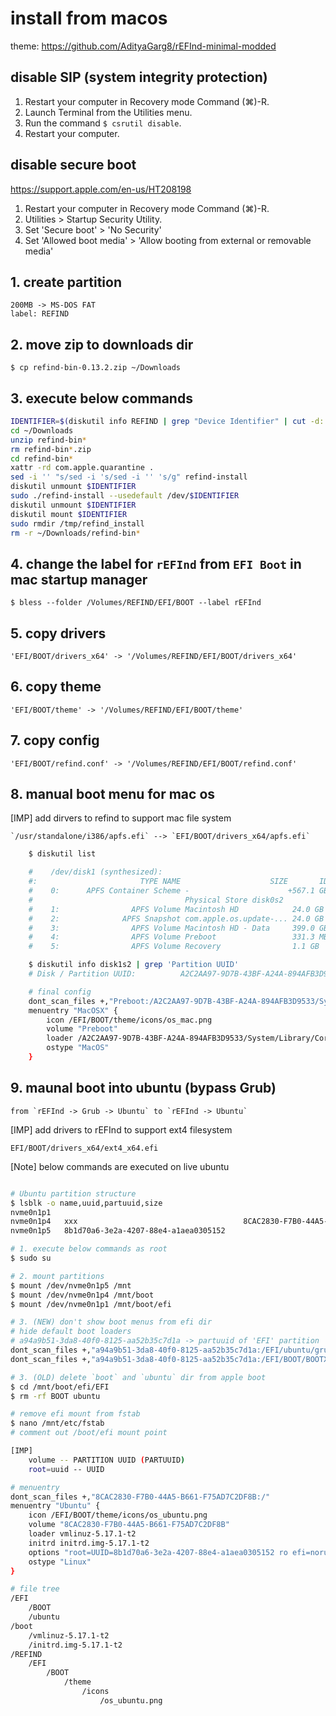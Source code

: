# install from macos

theme: https://github.com/AdityaGarg8/rEFInd-minimal-modded

## disable SIP (system integrity protection)

1. Restart your computer in Recovery mode Command (⌘)-R.
2. Launch Terminal from the Utilities menu.
3. Run the command `$ csrutil disable`.
4. Restart your computer.

## disable secure boot

https://support.apple.com/en-us/HT208198

1. Restart your computer in Recovery mode Command (⌘)-R.
2. Utilities > Startup Security Utility.
3. Set 'Secure boot' > 'No Security'
4. Set 'Allowed boot media' > 'Allow booting from external or removable media'

## 1. create partition

    200MB -> MS-DOS FAT
    label: REFIND

## 2. move zip to downloads dir

    $ cp refind-bin-0.13.2.zip ~/Downloads

## 3. execute below commands

```sh
IDENTIFIER=$(diskutil info REFIND | grep "Device Identifier" | cut -d: -f2 | xargs)
cd ~/Downloads
unzip refind-bin*
rm refind-bin*.zip
cd refind-bin*
xattr -rd com.apple.quarantine .
sed -i '' "s/sed -i 's/sed -i '' 's/g" refind-install
diskutil unmount $IDENTIFIER
sudo ./refind-install --usedefault /dev/$IDENTIFIER
diskutil unmount $IDENTIFIER
diskutil mount $IDENTIFIER
sudo rmdir /tmp/refind_install
rm -r ~/Downloads/refind-bin*
```

## 4. change the label for `rEFInd` from `EFI Boot` in mac startup manager

    $ bless --folder /Volumes/REFIND/EFI/BOOT --label rEFInd

## 5. copy drivers

    'EFI/BOOT/drivers_x64' -> '/Volumes/REFIND/EFI/BOOT/drivers_x64'

## 6. copy theme

    'EFI/BOOT/theme' -> '/Volumes/REFIND/EFI/BOOT/theme'

## 7. copy config

    'EFI/BOOT/refind.conf' -> '/Volumes/REFIND/EFI/BOOT/refind.conf'

## 8. manual boot menu for mac os

[IMP] add dirvers to refind to support mac file system

    `/usr/standalone/i386/apfs.efi` --> `EFI/BOOT/drivers_x64/apfs.efi`

```sh
    $ diskutil list

    #    /dev/disk1 (synthesized):
    #:                       TYPE NAME                    SIZE       IDENTIFIER
    #    0:      APFS Container Scheme -                      +567.1 GB   disk1
    #                                  Physical Store disk0s2
    #    1:                APFS Volume Macintosh HD            24.0 GB    disk1s1
    #    2:              APFS Snapshot com.apple.os.update-... 24.0 GB    disk1s1s1
    #    3:                APFS Volume Macintosh HD - Data     399.0 GB   disk1s2       <-- root dir
    #    4:                APFS Volume Preboot                 331.3 MB   disk1s3
    #    5:                APFS Volume Recovery                1.1 GB     disk1s4

    $ diskutil info disk1s2 | grep 'Partition UUID'
    # Disk / Partition UUID:          A2C2AA97-9D7B-43BF-A24A-894AFB3D9533    <-- add this to loeader

    # final config
    dont_scan_files +,"Preboot:/A2C2AA97-9D7B-43BF-A24A-894AFB3D9533/System/Library/CoreServices/boot.efi"
    menuentry "MacOSX" {
        icon /EFI/BOOT/theme/icons/os_mac.png
        volume "Preboot"
        loader /A2C2AA97-9D7B-43BF-A24A-894AFB3D9533/System/Library/CoreServices/boot.efi
        ostype "MacOS"
    }

```

## 9. maunal boot into ubuntu (bypass Grub)

    from `rEFInd -> Grub -> Ubuntu` to `rEFInd -> Ubuntu`

[IMP] add drivers to rEFInd to support ext4 filesystem

    EFI/BOOT/drivers_x64/ext4_x64.efi

[Note] below commands are executed on live ubuntu

```sh

# Ubuntu partition structure
$ lsblk -o name,uuid,partuuid,size
nvme0n1p1                                                                                   /boot/efi   {apple boot manager}
nvme0n1p4   xxx                                     8CAC2830-F7B0-44A5-B661-F75AD7C2DF8B    /boot       {ubuntu boot partition}     # volume in menuentry
nvme0n1p5   8b1d70a6-3e2a-4207-88e4-a1aea0305152                                            /           {ubuntu root partition}     # root in menuentry

# 1. execute below commands as root
$ sudo su

# 2. mount partitions
$ mount /dev/nvme0n1p5 /mnt
$ mount /dev/nvme0n1p4 /mnt/boot
$ mount /dev/nvme0n1p1 /mnt/boot/efi

# 3. (NEW) don't show boot menus from efi dir
# hide default boot loaders
# a94a9b51-3da8-40f0-8125-aa52b35c7d1a -> partuuid of 'EFI' partition
dont_scan_files +,"a94a9b51-3da8-40f0-8125-aa52b35c7d1a:/EFI/ubuntu/grubx64.efi"
dont_scan_files +,"a94a9b51-3da8-40f0-8125-aa52b35c7d1a:/EFI/BOOT/BOOTX64.EFI"

# 3. (OLD) delete `boot` and `ubuntu` dir from apple boot
$ cd /mnt/boot/efi/EFI
$ rm -rf BOOT ubuntu

# remove efi mount from fstab
$ nano /mnt/etc/fstab
# comment out /boot/efi mount point

[IMP]
    volume -- PARTITION UUID (PARTUUID)
    root=uuid -- UUID

# menuentry
dont_scan_files +,"8CAC2830-F7B0-44A5-B661-F75AD7C2DF8B:/"
menuentry "Ubuntu" {
    icon /EFI/BOOT/theme/icons/os_ubuntu.png
    volume "8CAC2830-F7B0-44A5-B661-F75AD7C2DF8B"
    loader vmlinuz-5.17.1-t2
    initrd initrd.img-5.17.1-t2
    options "root=UUID=8b1d70a6-3e2a-4207-88e4-a1aea0305152 ro efi=noruntime intel_iommu=on iommu=pt pcie_ports=compat nomodeset quiet splash vt.handoff=7"
    ostype "Linux"
}

# file tree
/EFI
    /BOOT
    /ubuntu
/boot
    /vmlinuz-5.17.1-t2
    /initrd.img-5.17.1-t2
/REFIND
    /EFI
        /BOOT
            /theme
                /icons
                    /os_ubuntu.png
```
